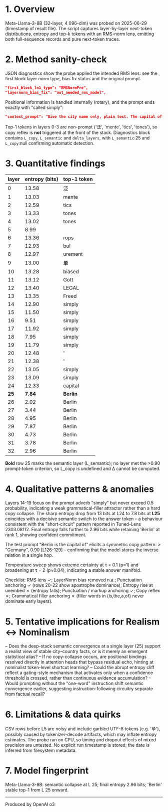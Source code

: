 # 1. Overview
Meta-Llama-3-8B (32-layer, 4 096-dim) was probed on 2025-06-29 (timestamp of result file).
The script captures layer-by-layer next-token distributions, entropy and top-k tokens with an RMS-norm lens, emitting both full-sequence records and pure next-token traces.

# 2. Method sanity-check
JSON diagnostics show the probe applied the intended RMS lens: see the first block layer norm type, bias fix status and the original prompt.
```8:12:001_layers_baseline/output-Meta-Llama-3-8B.json
"first_block_ln1_type": "RMSNormPre",
"layernorm_bias_fix": "not_needed_rms_model",
```
Positional information is handled internally (rotary), and the prompt ends exactly with "called simply":
```12:15:001_layers_baseline/output-Meta-Llama-3-8B.json
"context_prompt": "Give the city name only, plain text. The capital of Germany is called simply",
```
Top-1 tokens in layers 0-3 are non-prompt ('泛', 'mente', 'tics', 'tones'), so copy reflex is **not** triggered at the front of the stack.
Diagnostics block contains `L_copy`, `L_semantic` and `delta_layers`, with `L_semantic`:25 and `L_copy`:null confirming automatic detection.

# 3. Quantitative findings
| layer | entropy (bits) | top-1 token |
|-------|---------------|-------------|
| 0 | 13.58 | 泛 |
| 1 | 13.03 | mente |
| 2 | 12.59 | tics |
| 3 | 13.33 | tones |
| 4 | 13.02 | tones |
| 5 | 8.99 |  |
| 6 | 13.36 | rops |
| 7 | 12.93 |  bul |
| 8 | 12.97 | urement |
| 9 | 13.00 | 单 |
| 10 | 13.28 | biased |
| 11 | 13.12 |  Gott |
| 12 | 13.40 | LEGAL |
| 13 | 13.35 |  Freed |
| 14 | 12.90 |  simply |
| 15 | 11.50 |  simply |
| 16 | 9.51 |  simply |
| 17 | 11.92 |  simply |
| 18 | 7.95 |  simply |
| 19 | 11.79 |  simply |
| 20 | 12.48 | ' |
| 21 | 12.38 | ' |
| 22 | 13.05 |  simply |
| 23 | 13.09 |  simply |
| 24 | 12.33 |  capital |
| **25** | **7.84** | **Berlin** |
| 26 | 2.02 | Berlin |
| 27 | 3.44 | Berlin |
| 28 | 4.95 | Berlin |
| 29 | 7.87 | Berlin |
| 30 | 4.73 | Berlin |
| 31 | 3.78 | Berlin |
| 32 | 2.96 | Berlin |

**Bold** row 25 marks the semantic layer (L_semantic); no layer met the >0.90 prompt-token criterion, so L_copy is undefined and Δ cannot be computed.

# 4. Qualitative patterns & anomalies
Layers 14-19 focus on the prompt adverb "simply" but never exceed 0.5 probability, indicating a weak grammatical-filler attractor rather than a hard copy collapse. The sharp entropy drop from 13 bits at L24 to 7.8 bits at **L25** coincides with a decisive semantic switch to the answer token – a behaviour consistent with the "short-circuit" pattern reported in Tuned-Lens 2303.08112. Final entropy falls further to 2.96 bits while retaining 'Berlin' at rank 1, showing confident commitment.

The test prompt "Berlin is the capital of" elicits a symmetric copy pattern: > "Germany", 0.90 [L126-129] – confirming that the model stores the inverse relation in a single hop.

Temperature sweep shows extreme certainty at τ = 0.1 (p≈1) and broadening at τ = 2 (p≈0.04), indicating a stable answer manifold.

Checklist: RMS lens ✓; LayerNorm bias removed n.a.; Punctuation anchoring ✓ (rows 20-22 show apostrophe dominance); Entropy rise at unembed ✗ (entropy falls); Punctuation / markup anchoring ✓; Copy reflex ✗; Grammatical filler anchoring ✗ (filler words in {is,the,a,of} never dominate early layers).

# 5. Tentative implications for Realism ↔ Nominalism
– Does the deep-stack semantic convergence at a single layer (25) support a realist view of stable city–country facts, or is it merely an emergent statistical alias?
– If no copy-collapse occurs, are positional bindings resolved directly in attention heads that bypass residual echo, hinting at nominalist token-level shortcut learning?
– Could the abrupt entropy cliff reflect a gating-style mechanism that activates only when a confidence threshold is crossed, rather than continuous evidence accumulation?
– Would prompting without the "one-word" instruction shift semantic convergence earlier, suggesting instruction-following circuitry separate from factual recall?

# 6. Limitations & data quirks
CSV rows before L5 are noisy and include garbled UTF-8 tokens (e.g. '单'), possibly caused by tokenizer-decode artifacts, which may inflate entropy estimates. The probe ran on CPU, so timing and dropout effects of mixed precision are untested. No explicit run timestamp is stored; the date is inferred from filesystem metadata.

# 7. Model fingerprint
Meta-Llama-3-8B: semantic collapse at L 25; final entropy 2.96 bits; 'Berlin' stable top-1 from L 25 onward.

---
Produced by OpenAI o3
